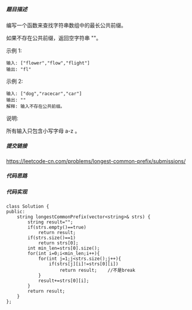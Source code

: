 ##### 题目描述
编写一个函数来查找字符串数组中的最长公共前缀。

如果不存在公共前缀，返回空字符串 ""。

示例 1:
```
输入: ["flower","flow","flight"]
输出: "fl"
```
示例 2:
```
输入: ["dog","racecar","car"]
输出: ""
解释: 输入不存在公共前缀。
```
说明:

所有输入只包含小写字母 a-z 。


##### 提交链接

https://leetcode-cn.com/problems/longest-common-prefix/submissions/


##### 代码思路




##### 代码实现

```
class Solution {
public:
    string longestCommonPrefix(vector<string>& strs) {
        string result="";
        if(strs.empty()==true)
            return result;
        if(strs.size()==1)
            return strs[0];
        int min_len=strs[0].size();
        for(int i=0;i<min_len;i++){
            for(int j=1;j<strs.size();j++){
                if(strs[j][i]!=strs[0][i])
                    return result;    //不是break
            }
            result+=strs[0][i];
        }
        return result;
    }
};


```
